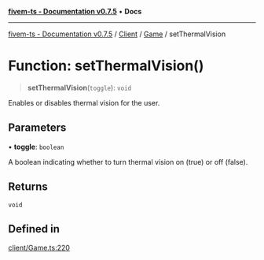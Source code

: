 [**fivem-ts - Documentation v0.7.5**](../../../../../README.md) • **Docs**

***

[fivem-ts - Documentation v0.7.5](../../../../../README.md) / [Client](../../../README.md) / [Game](../README.md) / setThermalVision

# Function: setThermalVision()

> **setThermalVision**(`toggle`): `void`

Enables or disables thermal vision for the user.

## Parameters

• **toggle**: `boolean`

A boolean indicating whether to turn thermal vision on (true) or off (false).

## Returns

`void`

## Defined in

[client/Game.ts:220](https://github.com/Purpose-Dev/fivem-ts/blob/main/src/client/Game.ts#L220)
